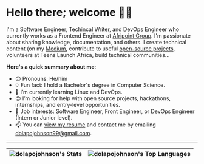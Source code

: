 # Hello there; welcome 👋🏾

<!--- [![Website Badge](https://img.shields.io/badge/-bolajiayodeji.com-000000?style=for-the-badge&logo=Google-Chrome&logoColor=white&link=https://bolajiayodeji.com)]([https://bolajiayodeji.com](https://portfolio-d1cdc.web.app/)) [![Linkedin Badge](https://img.shields.io/badge/-iambolajiayo-blue?style=for-the-badge&logo=Linkedin&logoColor=white&link=https://www.linkedin.com/in/iambolajiayo)](https://www.linkedin.com/in/iambolajiayo) [![Twitter Badge](https://img.shields.io/badge/-@iambolajiayo-1ca0f1?style=for-the-badge&logo=twitter&logoColor=white&link=https://twitter.com/iambolajiayo)](https://twitter.com/iambolajiayo) -->

I'm a Software Engineer, Techincal Writer, and DevOps Engineer who currently works as a Frontend Engineer at [Afripoint Group](https://afripointgroup.com). I'm passionate about sharing knowledge, documentation, and others. I create technical content (on my [Medium](https://medium.com/@dolapojohnson99), contribute to useful [open-source projects](https://github.com/dolapojohnson), volunteers at Teens Launch Africa, build technical communities...

**Here's a quick summary about me**:

- 😊 Pronouns: He/him
- 💡 Fun fact: I hold a Bachelor's degree in Computer Science.
- 🌱 I’m currently learning Linux and DevOps.
- 😊 I’m looking for help with open source projects, hackathons, internships, and entry-level opportunities.
- 💼 Job interests: Software Engineer, Front Engineer, or DevOps Engineer (Intern or Junior level).
- 📫 You can [view my resume](https://docs.google.com/document/d/1mNntzePtSV7QZw-_yYZwnrx6_pSN2dpa0VJpSPbbaW0/edit?usp=sharing) and contact me by emailing dolapojohnson99@gmail.com.

---

| ![dolapojohnson's Stats](https://github-readme-stats.vercel.app/api?username=dolapojohnson&theme=vue-dark&show_icons=true&hide_border=true&count_private=true) | ![dolapojohnson's Top Languages](https://github-readme-stats.vercel.app/api/top-langs/?username=dolapojohnson&theme=vue-dark&show_icons=true&hide_border=true&layout=compact) |
| ------------- | ------------- |
